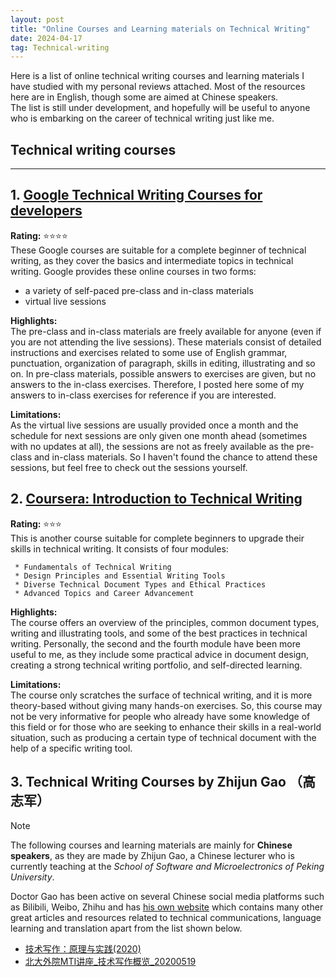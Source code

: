 ```yaml
---
layout: post
title: "Online Courses and Learning materials on Technical Writing"
date: 2024-04-17
tag: Technical-writing
---
```


Here is a list of online technical writing courses and learning materials I have studied with my personal reviews attached. Most of the resources here are in English, though some are aimed at Chinese speakers.    
The list is still under development, and hopefully will be useful to anyone who is embarking on the career of technical writing just like me.


## **Technical writing courses**

* * *

## 1. [Google Technical Writing Courses for developers](https://developers.google.com/tech-writing/for-instructors)  

   **Rating:** ⭐⭐⭐⭐  
   These Google courses are suitable for a complete beginner of technical writing, as they cover the basics and intermediate 
   topics in 
   technical writing. Google provides these online courses in two forms:  
   - a variety of self-paced pre-class and in-class materials
   - virtual live sessions
     
   **Highlights:**  
   The pre-class and in-class materials are freely available for anyone (even if you are not attending the live sessions). These 
   materials consist of detailed instructions and exercises related to some use of English grammar, punctuation, organization of 
   paragraph, skills in editing, illustrating and so on. In pre-class materials, possible answers to exercises are given, but no 
   answers to the in-class exercises. Therefore, I posted here some of my answers to in-class exercises for reference if you are 
   interested.   

   **Limitations:**   
   As the virtual live sessions are usually provided once a month and the schedule for next sessions are only given one month 
   ahead (sometimes with no updates at all), the sessions are not as freely available as the pre-class and in-class materials. 
   So I haven't found the chance to attend these sessions, but feel free to check out the sessions yourself.         
    
## 2. [Coursera: Introduction to Technical Writing](https://www.coursera.org/programs/learning-program-for-family-iwira/learn/technical-writing-introduction?source=search)

   **Rating:** ⭐⭐⭐  
   This is another course suitable for complete beginners to upgrade their skills in technical writing. It consists of four 
   modules:

     * Fundamentals of Technical Writing
     * Design Principles and Essential Writing Tools
     * Diverse Technical Document Types and Ethical Practices
     * Advanced Topics and Career Advancement

   **Highlights:**  
   The course offers an overview of the principles, common document types, writing and illustrating tools, and some of the best 
   practices in technical writing. Personally, the second and the fourth module have been more useful to me, as they include 
   some practical advice in document design, creating a strong technical writing portfolio, and self-directed learning.
   
   **Limitations:**       
   The course only scratches the surface of technical writing, and it is more theory-based without giving many hands-on 
   exercises. So, this course may not be very informative for people who already have some knowledge of this field or for those 
   who are seeking to enhance their skills in a real-world situation, such as producing a certain type of technical document 
   with the help of a specific writing tool.

## 3. Technical Writing Courses by Zhijun Gao （高志军） 
> [!NOTE]
> 
> The following courses and learning materials are mainly for **Chinese speakers**, as they are made by Zhijun Gao, a Chinese lecturer who is currently teaching at the *School of Software and Microelectronics of Peking University*.
> 
> Doctor Gao has been active on several Chinese social media platforms such as Bilibili, Weibo, Zhihu and has [his own website](https://gaozhijun.me/) which contains many other great articles and resources related to technical communications, language learning and translation apart from the list shown below.  


* [技术写作：原理与实践(2020)](https://techcomm-book.readthedocs.io/zh-cn/latest/index.html)
* [北大外院MTI讲座_技术写作概览_20200519](https://www.bilibili.com/video/BV1ak4y167go/?spm_id_from=333.999.0.0&vd_source=a9d1bc663dd1dfea91f90d753c79d394)



